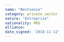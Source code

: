 ```yaml
---
name: "Nextsense"
category: private_sector
nature: "Entreprise"
nationality: MKD
alliance: 
date_signed: '2018-11-12'
---
```

    